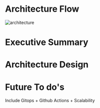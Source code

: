 # Architecture Flow
![architecture](https://github.com/user-attachments/assets/901790c4-634f-4797-9853-eec3ff027394)
# Executive Summary
# Architecture Design


# Future To do's
Include Gitops + Github Actions + Scalability 
